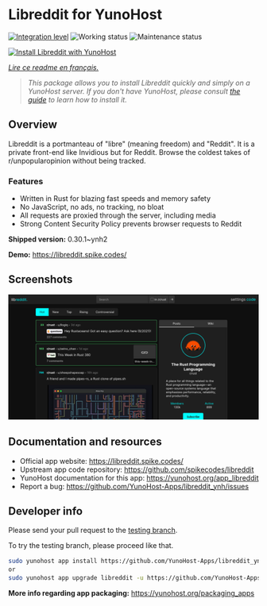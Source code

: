 <!--
N.B.: This README was automatically generated by https://github.com/YunoHost/apps/tree/master/tools/README-generator
It shall NOT be edited by hand.
-->

# Libreddit for YunoHost

[![Integration level](https://dash.yunohost.org/integration/libreddit.svg)](https://dash.yunohost.org/appci/app/libreddit) ![Working status](https://ci-apps.yunohost.org/ci/badges/libreddit.status.svg) ![Maintenance status](https://ci-apps.yunohost.org/ci/badges/libreddit.maintain.svg)

[![Install Libreddit with YunoHost](https://install-app.yunohost.org/install-with-yunohost.svg)](https://install-app.yunohost.org/?app=libreddit)

*[Lire ce readme en français.](./README_fr.md)*

> *This package allows you to install Libreddit quickly and simply on a YunoHost server.
If you don't have YunoHost, please consult [the guide](https://yunohost.org/#/install) to learn how to install it.*

## Overview

Libreddit is a portmanteau of "libre" (meaning freedom) and "Reddit". It is a private front-end like Invidious but for Reddit. Browse the coldest takes of r/unpopularopinion without being tracked.

### Features

- Written in Rust for blazing fast speeds and memory safety
- No JavaScript, no ads, no tracking, no bloat
- All requests are proxied through the server, including media
- Strong Content Security Policy prevents browser requests to Reddit


**Shipped version:** 0.30.1~ynh2

**Demo:** https://libreddit.spike.codes/

## Screenshots

![Screenshot of Libreddit](./doc/screenshots/screenshot.png)

## Documentation and resources

* Official app website: <https://libreddit.spike.codes/>
* Upstream app code repository: <https://github.com/spikecodes/libreddit>
* YunoHost documentation for this app: <https://yunohost.org/app_libreddit>
* Report a bug: <https://github.com/YunoHost-Apps/libreddit_ynh/issues>

## Developer info

Please send your pull request to the [testing branch](https://github.com/YunoHost-Apps/libreddit_ynh/tree/testing).

To try the testing branch, please proceed like that.

``` bash
sudo yunohost app install https://github.com/YunoHost-Apps/libreddit_ynh/tree/testing --debug
or
sudo yunohost app upgrade libreddit -u https://github.com/YunoHost-Apps/libreddit_ynh/tree/testing --debug
```

**More info regarding app packaging:** <https://yunohost.org/packaging_apps>
